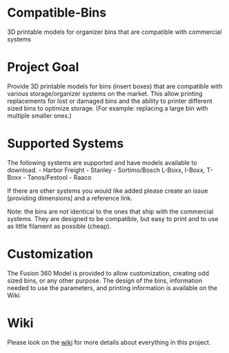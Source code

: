 # Compatible-Bins
3D printable models for organizer bins that are compatible with commercial systems

# Project Goal

Provide 3D printable models for bins (insert boxes) that are compatible with various storage/organizer systems on the market. This allow printing replacements for lost or damaged bins and the ability to printer different sized bins to optimize storage. (For example: replacing a large bin with multiple smaller ones.)

# Supported Systems

The following systems are supported and have models available to download.
	- Harbor Freight
	- Stanley
	- Sortimo/Bosch L-Boxx, I-Boxx, T-Boxx
	- Tanos/Festool
	- Raaco

If there are other systems you would like added please create an issue [providing dimensions] and a reference link.

Note: the bins are not identical to the ones that ship with the commercial systems. They are designed to be compatible, but easy to print and to use as little filament as possible (cheap).

# Customization

The Fusion 360 Model is provided to allow customization, creating odd sized bins, or any other purpose. The design of the bins, information needed to use the parameters, and printing information is available on the Wiki.

# Wiki

Please look on the [wiki](https://github.com/julie777/Compatible-Bins/wiki) for more details about everything in this project.

